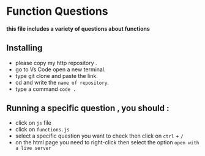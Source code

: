# Function Questions 
#### this file includes a variety of questions about functions

## Installing 
- please copy my http repository .
- go to Vs Code open a new terminal.
- type git clone and paste the link.
- cd and write the `name of repository`.
- type a command `code . `

## Running a specific question , you should :
- click on `js` file
- click on `functions.js` 
- select a specific question you want to check then click on `ctrl` + `/` 
-  on the html page you need to right-click then select the option `open with a live server` 